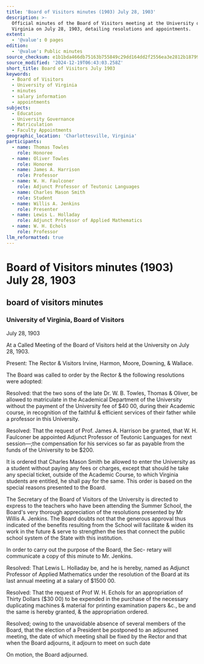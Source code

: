 ```yaml
---
title: 'Board of Visitors minutes (1903) July 28, 1903'
description: >-
  Official minutes of the Board of Visitors meeting at the University of
  Virginia on July 28, 1903, detailing resolutions and appointments.
extent:
  - '@value': 0 pages
edition:
  - '@value': Public minutes
source_checksum: e1b1bda466db75163b755849c29dd164dd2f2556ea3e2812b187998b0e3d0d17
source_modified: '2024-12-19T06:43:03.258Z'
short_title: Board of Visitors July 1903
keywords:
  - Board of Visitors
  - University of Virginia
  - minutes
  - salary information
  - appointments
subjects:
  - Education
  - University Governance
  - Matriculation
  - Faculty Appointments
geographic_location: 'Charlottesville, Virginia'
participants:
  - name: Thomas Towles
    role: Honoree
  - name: Oliver Towles
    role: Honoree
  - name: James A. Harrison
    role: Professor
  - name: W. H. Faulconer
    role: Adjunct Professor of Teutonic Languages
  - name: Charles Mason Smith
    role: Student
  - name: Willis A. Jenkins
    role: Presenter
  - name: Lewis L. Holladay
    role: Adjunct Professor of Applied Mathematics
  - name: W. H. Echols
    role: Professor
llm_reformatted: true
---
```


# Board of Visitors minutes (1903) July 28, 1903

## board of visitors minutes

### University of Virginia, Board of Visitors

July 28, 1903

At a Called Meeting of the Board of Visitors held at the University on July 28, 1903.

Present: The Rector & Visitors Irvine, Harmon, Moore, Downing, & Wallace.

The Board was called to order by the Rector & the following resolutions were adopted:

Resolved: that the two sons of the late Dr. W. B. Towles, Thomas & Oliver, be allowed to matriculate in the Academical Department of the University without the payment of the University fee of $40 00, during their Academic course, in recognition of the faithful & efficient services of their father while a professor in this University.

Resolved: That the request of Prof. James A. Harrison be granted, that W. H. Faulconer be appointed Adjunct Professor of Teutonic Languages for next session—;the compensation for his services so far as payable from the funds of the University to be $200.

It is ordered that Charles Mason Smith be allowed to enter the University as a student without paying any fees or charges, except that should he take any special ticket, outside of the Academic Course, to which Virginia students are entitled, he shall pay for the same. This order is based on the special reasons presented to the Board.

The Secretary of the Board of Visitors of the University is directed to express to the teachers who have been attending the Summer School, the Board's very thorough appreciation of the resolutions presented by Mr Willis A. Jenkins. The Board doubts not that the generous approval thus indicated of the benefits resulting from the School will facilitate & widen its work in the future & serve to strengthen the ties that connect the public school system of the State with this institution.

In order to carry out the purpose of the Board, the Sec- retary will communicate a copy of this minute to Mr. Jenkins.

Resolved: That Lewis L. Holladay be, and he is hereby, named as Adjunct Professor of Applied Mathematics under the resolution of the Board at its last annual meeting at a salary of $1500 00.

Resolved: That the request of Prof W. H. Echols for an appropriation of Thirty Dollars ($30 00) to be expended in the purchase of the necessary duplicating machines & material for printing examination papers &c., be and the same is hereby granted, & the appropriation ordered.

Resolved; owing to the unavoidable absence of several members of the Board, that the election of a President be postponed to an adjourned meeting, the date of which meeting shall be fixed by the Rector and that when the Board adjourns, it adjourn to meet on such date

On motion, the Board adjourned.
